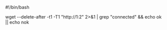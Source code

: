 #!/bin/bash

wget --delete-after -t1 -T1 "http://$1:$2" 2>&1 | grep "connected" && echo ok || echo nok